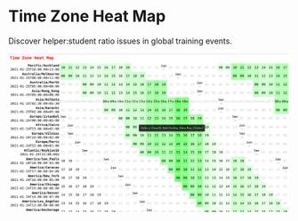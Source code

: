 # Time Zone Heat Map

Discover helper:student ratio issues in global training events.

![heatmap with left axis being timezone and right axis being hours from event start](img/image.png)
